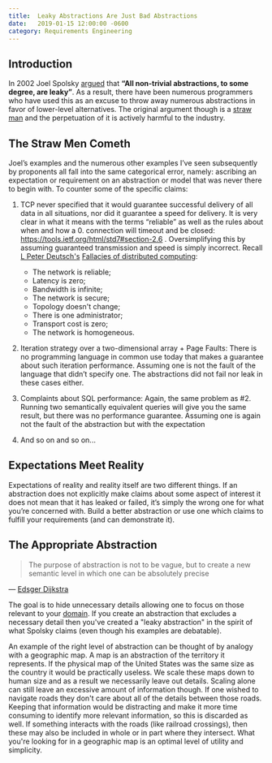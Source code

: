 ```yaml
---
title:  Leaky Abstractions Are Just Bad Abstractions
date:   2019-01-15 12:00:00 -0600
category: Requirements Engineering
---
```


## Introduction

In 2002 Joel Spolsky [argued](https://www.joelonsoftware.com/2002/11/11/the-law-of-leaky-abstractions/) that **“All non-trivial abstractions, to some degree, are leaky”**.  As a result, there have been numerous programmers who have used this as an excuse to throw away numerous abstractions in favor of lower-level alternatives. The original argument though is a [straw man](https://en.wikipedia.org/wiki/Straw_man) and the perpetuation of it is actively harmful to the industry.

## The Straw Men Cometh

Joel’s examples and the numerous other examples I’ve seen subsequently by proponents all fall into the same categorical error, namely: ascribing an expectation or requirement on an abstraction or model that was never there to begin with. To counter some of the specific claims:

1. TCP never specified that it would guarantee successful delivery of all data in all situations, nor did it guarantee a speed for delivery. It is very clear in what it means with the terms “reliable” as well as the rules about when and how a 0. connection will timeout and be closed: <https://tools.ietf.org/html/std7#section-2.6> . Oversimplifying this by assuming guaranteed transmission and speed is simply incorrect. Recall [L Peter Deutsch's](https://en.wikipedia.org/wiki/L._Peter_Deutsch) [Fallacies of distributed computing](https://en.wikipedia.org/wiki/Fallacies_of_distributed_computing):
    * The network is reliable;
    * Latency is zero;
    * Bandwidth is infinite;
    * The network is secure;
    * Topology doesn't change;
    * There is one administrator;
    * Transport cost is zero;
    * The network is homogeneous.

2. Iteration strategy over a two-dimensional array + Page Faults: There is no programming language in common use today that makes a guarantee about such iteration performance. Assuming one is not the fault of the language that didn’t specify one. The abstractions did not fail nor leak in these cases either.
3. Complaints about SQL performance: Again, the same problem as #2. Running two semantically equivalent queries will give you the same result, but there was no performance guarantee. Assuming one is again not the fault of the abstraction but with the expectation
4. And so on and so on...

## Expectations Meet Reality

Expectations of reality and reality itself are two different things. If an abstraction does not explicitly make claims about some aspect of interest it does not mean that it has leaked or failed, it’s simply the wrong one for what you’re concerned with. Build a better abstraction or use one which claims to fulfill your requirements (and can demonstrate it).

## The Appropriate Abstraction

> The purpose of abstraction is not to be vague,
> but to create a new semantic level in which one can be absolutely precise

&mdash; [Edsger Dijkstra](https://en.wikipedia.org/wiki/Edsger_W._Dijkstra)

The goal is to hide unnecessary details allowing one to focus on those relevant to your [domain](https://en.wikipedia.org/wiki/Domain_of_discourse). If you create an abstraction that excludes a necessary detail then you've created a "leaky abstraction" in the spirit of what Spolsky claims (even though his examples are debatable).

An example of the right level of abstraction can be thought of by analogy with a geographic map.
A map is an abstraction of the territory it represents. If the physical map of the United States was the same
size as the country it would be practically useless. We scale these maps down to human size and as a result we
necessarily leave out details. Scaling alone can still leave an excessive amount of information though.
If one wished to navigate roads they don't care about all of the details between those roads. Keeping that information
would be distracting and make it more time consuming to identify more relevant information, so this is discarded as well.
If something interacts with the roads (like railroad crossings), then these may also be included in whole or in part where
they intersect. What you're looking for in a geographic map is an optimal level of utility and simplicity.
